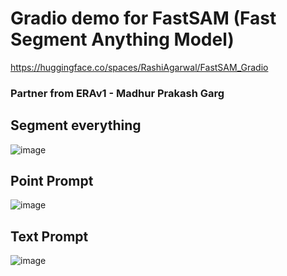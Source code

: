 # Gradio demo for FastSAM (Fast Segment Anything Model)

https://huggingface.co/spaces/RashiAgarwal/FastSAM_Gradio

### Partner from ERAv1 - Madhur Prakash Garg

## Segment everything

![image](https://github.com/RashiTech/ERA-V1/assets/90626052/88dcccbc-fa60-43ca-bb4e-cf77ec65fd1e)

## Point Prompt

![image](https://github.com/RashiTech/ERA-V1/assets/90626052/672fe28a-2f4c-4eda-a3e1-782825c2624a)

## Text Prompt

![image](https://github.com/RashiTech/ERA-V1/assets/90626052/5f97f0bb-eb79-4b7b-85ab-b331ec4591d7)

